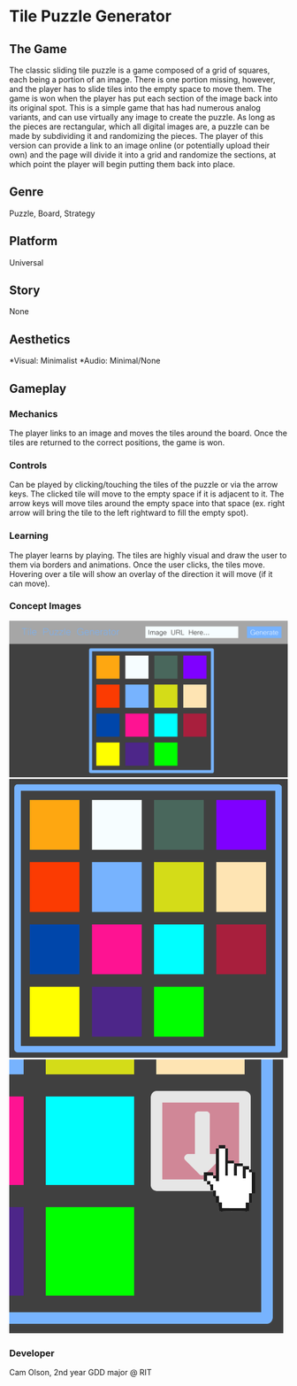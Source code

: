 # Tile Puzzle Generator

## The Game

The classic sliding tile puzzle is a game composed of a grid of squares, each being a portion of an image. There is one portion missing, however, and the player has to
slide tiles into the empty space to move them. The game is won when the player has put each section of the image back into its original spot. This is a simple game that
has had numerous analog variants, and can use virtually any image to create the puzzle. As long as the pieces are rectangular, which all digital images are, a puzzle can be
made by subdividing it and randomizing the pieces. The player of this version can provide a link to an image online (or potentially upload their own) and the page will divide
it into a grid and randomize the sections, at which point the player will begin putting them back into place.

## Genre

Puzzle, Board, Strategy

## Platform

Universal

## Story

None

## Aesthetics

*Visual: Minimalist
*Audio: Minimal/None

## Gameplay

### Mechanics

The player links to an image and moves the tiles around the board. Once the tiles are returned to the correct positions, the game is won.

### Controls

Can be played by clicking/touching the tiles of the puzzle or via the arrow keys. The clicked tile will move to the empty space if it is adjacent to it. The arrow keys will
move tiles around the empty space into that space (ex. right arrow will bring the tile to the left rightward to fill the empty spot).

### Learning

The player learns by playing. The tiles are highly visual and draw the user to them via borders and animations. Once the user clicks, the tiles move. Hovering over a tile will
show an overlay of the direction it will move (if it can move).

### Concept Images

![Page concept](https://raw.githubusercontent.com/cso7654/235/master/project1/media/images/Page%20Layout%20Concept.png "Page concept")
![Game layout concept](https://raw.githubusercontent.com/cso7654/235/master/project1/media/images/game%20layout%20concept.png "Layout concept")
![Hover prompt concept](https://raw.githubusercontent.com/cso7654/235/master/project1/media/images/move%20overlay%20concept.png "Hover prompt concept")

### Developer

Cam Olson, 2nd year GDD major @ RIT
